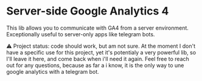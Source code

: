 # Server-side Google Analytics 4

This lib allows you to communicate with GA4 from a server environment.
Exceptionally useful to server-only apps like telegram bots.

⚠️ Project status: code should work, but am not sure. At the moment I don't have a specific use for this project, yet it's potentialy a very powerful lib, so I'll leave it here, and come back when i'll need it again. Feel free to reach out for any questions, because as far a i know, it is the only way to une google analytics with a telegram bot.
